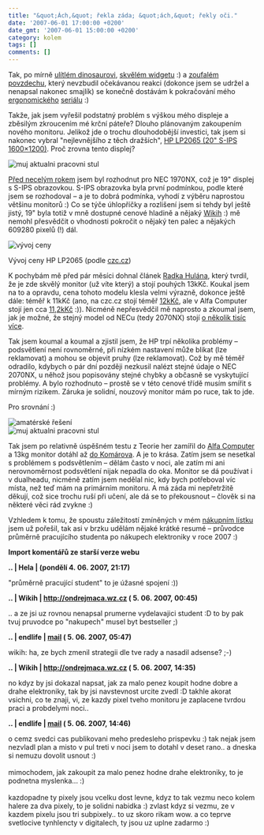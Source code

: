 ```yaml
---
title: "&quot;Ách,&quot; řekla záda; &quot;ách,&quot; řekly oči."
date: '2007-06-01 17:00:00 +0200'
date_gmt: '2007-06-01 15:00:00 +0200'
category: kolem
tags: []
comments: []
---
```

<p>Tak, po mírně <a href="http://podnebi.jan-martinek.com/index.php?a=20070527">ulítlém dinosaurovi</a>, <a href="http://podnebi.jan-martinek.com/index.php?a=20070528">skvělém widgetu</a> :) a <a href="http://podnebi.jan-martinek.com/index.php?a=20070530">zoufalém povzdechu</a>, který nevzbudil očekávanou reakci (dokonce jsem se udržel a nenapsal nakonec smajlík) se konečně dostávám k pokračování mého <a href="http://podnebi.jan-martinek.com/index.php?a=20070525">ergonomického</a> <a href="http://podnebi.jan-martinek.com/index.php?a=20070526">seriálu</a> :)</p>
<p>Takže, jak jsem vyřešil podstatný problém s výškou mého displeje a zběsilým zkroucením mé krční páteře? Dlouho plánovaným zakoupením nového monitoru. Jelikož jde o trochu dlouhodobější investici, tak jsem si nakonec vybral "nejlevnějšího z těch dražších", <a href="http://www.czechcomputer.cz/product.jsp?artno=36180">HP LP2065 (20" S-IPS 1600&times;1200)</a>. Proč zrovna tento displej?</p>
<div >
<img src="/assets/migrated/old-images/monitor.jpg" alt="muj aktualni pracovni stul">
</div>
<p><a href="http://podnebi.jan-martinek.com/index.php?a=20060911">Před necelým rokem</a> jsem byl rozhodnut pro NEC 1970NX, což je 19" displej s S-IPS obrazovkou. S-IPS obrazovka byla první podmínkou, podle které jsem se rozhodoval &ndash; a je to dobrá podmínka, vyhodí z výběru naprostou většinu monitorů :) Co se týče úhlopříčky a rozlišení jsem si tehdy byl ještě jistý, 19" byla totiž v mně dostupné cenové hladině a nějaký <a href="http://ondrejmaca.wz.cz/">Wikih</a> :) mě nemohl přesvědčit o vhodnosti pokročit o nějaký ten palec a nějakých 609280 pixelů (!) dál.</p>
<div >
<img src="/assets/migrated/old-images/czc_hp_lp2065.png" alt="vývoj ceny"></p>
<p>Vývoj ceny HP LP2065 (podle <a href="http://www.czechcomputer.cz/product.jsp?artno=36180">czc.cz</a>)
</div>
<p>K pochybám mě před pár měsíci dohnal článek <a href="http://radekhulan.cz/item/jaky-konkretni-model-lcd-si-koupit">Radka Hulána</a>, který tvrdil, že je zde skvělý monitor (už víte který) a stojí pouhých 13kKč. Koukal jsem na to a opravdu, cena tohoto modelu klesla velmi výrazně, dokonce ještě dále: téměř k 11kKč (ano, na czc.cz stojí téměř <a href="http://www.czechcomputer.cz/product.jsp?artno=36180">12kKč</a>, ale v Alfa Computer stojí jen cca <a href="http://www.alfacomp.cz/php/product.php?eid=10512007X02702192H">11,2kKč</a> :)). Nicméně nepřesvědčil mě naprosto a zkoumal jsem, jak je možné, že stejný model od NECu (tedy 2070NX) stojí <a href="http://www.czechcomputer.cz/product.jsp?artno=41177">o několik tisíc více</a>.</p>
<p>Tak jsem koumal a koumal a zjistil jsem, že HP trpí několika problémy &ndash; podsvětlení není rovnoměrné, při nízkém nastavení může blikat (lze reklamovat) a mohou se objevit pruhy (lze reklamovat). Což by mě téměř odradilo, kdybych o pár dní později nezkusil nalézt stejné údaje o NEC 2070NX, u něhož jsou popisovány stejné chybky a občasně se vyskytující problémy. A bylo rozhodnuto &ndash; prostě se v této cenové třídě musím smířit s mírným rizikem. Záruka je solidní, nouzový monitor mám po ruce, tak to jde.</p>
<div >
<p>Pro srovnání :)</p>
<p><img alt="amatérské řešení" src="/assets/migrated/old-images/stojan.jpg"><br />
<img src="/assets/migrated/old-images/monitor.jpg" alt="muj aktualni pracovni stul">
</div>
<p>Tak jsem po relativně úspěšném testu z Teorie her zamířil do <a href="http://www.alfacomp.cz/">Alfa Computer</a> a 13kg monitor dotáhl až <a href="http://www.mapy.cz/?query=route(fast,toll):Minsk%C3%A1%20194/30,%20%C5%BDabov%C5%99esky,%20Brno%3ESladk%C3%A9ho%20537/13,%20Kom%C3%A1rov,%20Brno&portHeight=966&portWidth=1002&mapType=base&zoom=14">do Komárova</a>. A je to krása. Zatím jsem se nesetkal s problémem s podsvětlením &ndash; dělám často v noci, ale zatím mi ani nerovnoměrnost podsvětlení nijak nepadla do oka. Monitor se dá používat i v dualheadu, nicméně zatím jsem nedělal nic, kdy bych potřeboval víc místa, než teď mám na primárním monitoru. A má záda mi nepřetržitě děkují, což sice trochu ruší při učení, ale dá se to překousnout &ndash; člověk si na některé věci rád zvykne :)</p>
<p>Vzhledem k tomu, že spoustu záležitostí zmíněných v mém <a href="http://podnebi.jan-martinek.com/index.php?a=20060911">nákupním lístku</a> jsem už pořešil, tak asi v brzku udělám nějaké krátké resumé &ndash; průvodce průměrně pracujícího studenta po nákupech elektroniky v roce 2007 :)</p>
<div class="import-komentaru">
<p><strong>Import komentářů ze starší verze webu</strong></p>
<div class="comment">
<p style="font-weight:bold"><span class="compredmet">..</span> | <span class="comname">Hela</span> | (pondělí&nbsp;4.&nbsp;06.&nbsp;2007,&nbsp;21:17)</p>
<p>&quot;průměrně pracující student&quot; to je úžasné spojení :)) </p>
</div>
<div class="comment">
<p style="font-weight:bold"><span class="compredmet">..</span> | <span class="comname">Wikih</span> |  <a href="http://ondrejmaca.wz.cz">http://ondrejmaca.wz.cz</a> (&nbsp;5.&nbsp;06.&nbsp;2007,&nbsp;00:45)</p>
<p>.. a ze jsi uz rovnou nenapsal prumerne vydelavajici student :D to by pak tvuj pruvodce po &quot;nakupech&quot; musel byt bestseller ;) </p>
</div>
<div class="comment">
<p style="font-weight:bold"><span class="compredmet">..</span> | <span class="comname">endlife</span> |  <a href="mailto:jan.martinek@post.cz">mail</a> (&nbsp;5.&nbsp;06.&nbsp;2007,&nbsp;05:47)</p>
<p>wikih: ha, ze bych zmenil strategii dle tve rady a nasadil adsense? ;-) </p>
</div>
<div class="comment">
<p style="font-weight:bold"><span class="compredmet">..</span> | <span class="comname">Wikih</span> |  <a href="http://ondrejmaca.wz.cz">http://ondrejmaca.wz.cz</a> (&nbsp;5.&nbsp;06.&nbsp;2007,&nbsp;14:35)</p>
<p>no kdyz by jsi dokazal napsat, jak za malo penez koupit hodne dobre a drahe elektroniky, tak by jsi navstevnost urcite zvedl :D takhle akorat vsichni, co te znaji, vi, ze kazdy pixel tveho monitoru je zaplacene tvrdou praci a probdelymi noci.. </p>
</div>
<div class="comment">
<p style="font-weight:bold"><span class="compredmet">..</span> | <span class="comname">endlife</span> |  <a href="mailto:jan.martinek@post.cz">mail</a> (&nbsp;5.&nbsp;06.&nbsp;2007,&nbsp;14:46)</p>
<p>o cemz svedci cas publikovani meho predesleho prispevku :) tak nejak jsem nezvladl plan a misto v pul treti v noci jsem to dotahl v deset rano.. a dneska si nemuzu dovolit usnout :) <br>  <br> mimochodem, jak zakoupit za malo penez hodne drahe elektroniky, to je podnetna myslenka... :) <br>  <br> kazdopadne ty pixely jsou vcelku dost levne, kdyz to tak vezmu neco kolem halere za dva pixely, to je solidni nabidka :) zvlast kdyz si vezmu, ze v kazdem pixelu jsou tri subpixely.. to uz skoro rikam wow. a co teprve svetlocive tynhlencty v digitalech, ty jsou uz uplne zadarmo :) </p>
</div>
</div>
